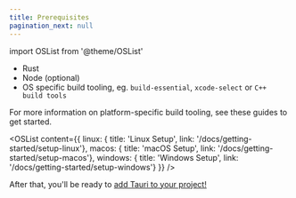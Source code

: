 ```yaml
---
title: Prerequisites
pagination_next: null
---
```


import OSList from '@theme/OSList'

- Rust
- Node (optional)
- OS specific build tooling, eg. `build-essential`, `xcode-select` or `C++ build tools`

For more information on platform-specific build tooling, see these guides to get started.

<OSList content={{
    linux: { title: 'Linux Setup', link: '/docs/getting-started/setup-linux'},
    macos: { title: 'macOS Setup', link: '/docs/getting-started/setup-macos'},
    windows: { title: 'Windows Setup', link: '/docs/getting-started/setup-windows'}
}} />

After that, you'll be ready to [add Tauri to your project!](/docs/getting-started/beginning-tutorial)
